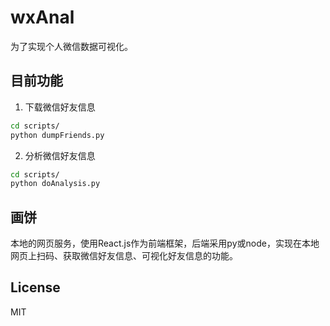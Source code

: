 # wxAnal
为了实现个人微信数据可视化。
## 目前功能
1. 下载微信好友信息
```bash
cd scripts/
python dumpFriends.py
```
2. 分析微信好友信息
```bash
cd scripts/
python doAnalysis.py
```
## 画饼
本地的网页服务，使用React.js作为前端框架，后端采用py或node，实现在本地网页上扫码、获取微信好友信息、可视化好友信息的功能。
## License
MIT
